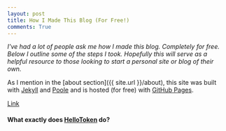 ```yaml
---
layout: post
title: How I Made This Blog (For Free!)
comments: True
---
```


*I've had a lot of people ask me how I made this blog. Completely for free. Below I outline some of the steps I took. Hopefully this will serve as a helpful resource to those looking to start a personal site or blog of their own.* 

As I mention in the [about section]({{ site.url }}/about), this site was built with [Jekyll](http://jekyllrb.com) and [Poole](http://getpoole.com/) and is hosted (for free) with [GitHub Pages](https://pages.github.com).

[Link](http://www.testlink.com)

#### What exactly does [HelloToken](http://www.hellotoken.com) do?

